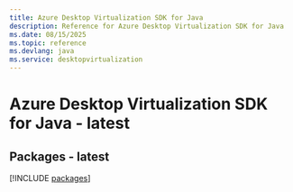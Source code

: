 ```yaml
---
title: Azure Desktop Virtualization SDK for Java
description: Reference for Azure Desktop Virtualization SDK for Java
ms.date: 08/15/2025
ms.topic: reference
ms.devlang: java
ms.service: desktopvirtualization
---
```

# Azure Desktop Virtualization SDK for Java - latest
## Packages - latest
[!INCLUDE [packages](desktop-virtualization-index.md)]